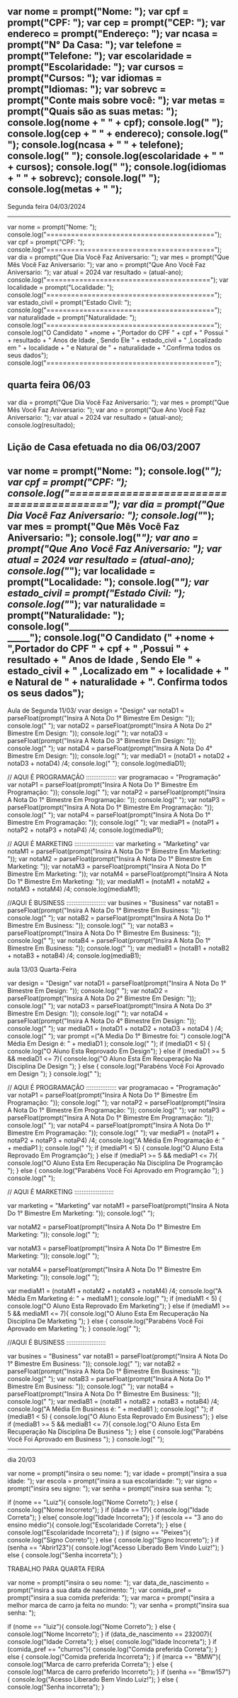 var nome = prompt("Nome: ");
var cpf = prompt("CPF: ");
var cep = prompt("CEP: ");
var endereco = prompt("Endereço: ");
var ncasa = prompt("N° Da Casa: ");
var telefone = prompt("Telefone: ");
var escolaridade = prompt("Escolaridade: ");
var cursos = prompt("Cursos: ");
var idiomas = prompt("Idiomas: ");
var sobrevc = prompt("Conte mais sobre você: ");
var metas = prompt("Quais são as suas metas: ");
console.log(nome + "    " + cpf);
console.log("                          ");
console.log(cep + "    " + endereco);
console.log("                                ");
console.log(ncasa + "    " + telefone);
console.log("                          ");
console.log(escolaridade + "    " + cursos);
console.log("                                 ");
console.log(idiomas + "    " + sobrevc);
console.log("                                 ");
console.log(metas + "    ");
--------------------------------------------------------------------------------------------------------------------------------------


Segunda feira 04/03/2024 

----------------------------------------------------------------------------------------------------------------------------------------------------
var nome = prompt("Nome: "); 
console.log("========================================="); 
var cpf = prompt("CPF: "); 
console.log("========================================="); 
var dia = prompt("Que Dia Você Faz Aniversario: ");
var mes = prompt("Que Mês Você Faz Aniversario: ");
var ano = prompt("Que Ano Você Faz Aniversario: ");
var atual = 2024
var resultado = (atual-ano);
console.log("========================================"); 
var localidade = prompt("Localidade: "); 
console.log("========================================="); 
var estado_civil = prompt("Estado Civil: "); 
console.log("========================================="); 
var naturalidade = prompt("Naturalidade: "); 
console.log("=========================================");
console.log("O Candidato " +nome + ",Portador do CPF " + cpf + " Possui " + resultado + " Anos de Idade , Sendo Ele " + estado_civil + " ,Localizado em " + localidade + " e Natural de " + naturalidade + ".Confirma todos os seus dados"); 
console.log("=========================================");

quarta feira 06/03
----------------------------------------------------------------------------------------------------------------------------------------------------
var dia = prompt("Que Dia Você Faz Aniversario: ");
var mes = prompt("Que Mês Você Faz Aniversario: ");
var ano = prompt("Que Ano Você Faz Aniversario: ");
var atual = 2024
var resultado = (atual-ano);
console.log(resultado); 

Lição de Casa efetuada no dia 06/03/2007
----------------------------------------------------------------------------------------------------------------------------------------------------
var nome = prompt("Nome: "); 
console.log("_________________________________________"); 
var cpf = prompt("CPF: "); 
console.log("========================================="); 
var dia = prompt("Que Dia Você Faz Aniversario: ");
console.log("_________________________________________"); 
var mes = prompt("Que Mês Você Faz Aniversario: ");
console.log("_________________________________________"); 
var ano = prompt("Que Ano Você Faz Aniversario: ");
var atual = 2024
var resultado = (atual-ano);
console.log("_________________________________________"); 
var localidade = prompt("Localidade: "); 
console.log("_________________________________________"); 
var estado_civil = prompt("Estado Civil: "); 
console.log("_________________________________________"); 
var naturalidade = prompt("Naturalidade: "); 
console.log("_________________________________________"); 
console.log("O Candidato (" +nome + ",Portador do CPF " + cpf + " ,Possui " + resultado + " Anos de Idade , Sendo Ele " + estado_civil + " ,Localizado em " + localidade + " e Natural de " + naturalidade + ". Confirma todos os seus dados"); 
---------------------------------------------------------------------------------------------------------------------------------------
Aula de Segunda 11/03/
vvar design = "Design"
var notaD1 = parseFloat(prompt("Insira A Nota Do 1° Bimestre Em Design: "));
console.log("                                 ");
var notaD2 = parseFloat(prompt("Insira A Nota Do 2° Bimestre Em Design: "));
console.log("                                 ");
var notaD3 = parseFloat(prompt("Insira A Nota Do 3° Bimestre Em Design: "));
console.log("                                 ");
var notaD4 = parseFloat(prompt("Insira A Nota Do 4° Bimestre Em Design: "));
console.log("                                 ");
var mediaD1 = (notaD1 + notaD2 + notaD3 + notaD4) /4;
console.log("                                 ");
console.log(mediaD1);

//   AQUI É PROGRAMAÇÃO :::::::::::::::::
var programacao = "Programação"
var notaP1 = parseFloat(prompt("Insira A Nota Do 1° Bimestre Em Programação: "));
console.log("                                 ");
var notaP2 = parseFloat(prompt("Insira A Nota Do 1° Bimestre Em Programação: "));
console.log("                                 ");
var notaP3 = parseFloat(prompt("Insira A Nota Do 1° Bimestre Em Programação: "));
console.log("                                 ");
var notaP4 = parseFloat(prompt("Insira A Nota Do 1° Bimestre Em Programação: "));
console.log("                                 ");
var mediaP1 = (notaP1 + notaP2 + notaP3 + notaP4) /4;
console.log(mediaP1);

//   AQUI É MARKETING ::::::::::::::::::::::
var marketing = "Marketing"
var notaM1 = parseFloat(prompt("Insira A Nota Do 1° Bimestre Em Marketing: "));
var notaM2 = parseFloat(prompt("Insira A Nota Do 1° Bimestre Em Marketing: "));
var notaM3 = parseFloat(prompt("Insira A Nota Do 1° Bimestre Em Marketing: "));
var notaM4 = parseFloat(prompt("Insira A Nota Do 1° Bimestre Em Marketing: "));
var mediaM1 = (notaM1 + notaM2 + notaM3 + notaM4) /4;
console.log(mediaM1);

//AQUI É BUSINESS ::::::::::::::::::::::
var busines = "Business"
var notaB1 = parseFloat(prompt("Insira A Nota Do 1° Bimestre Em Business: "));
console.log("                                 ");
var notaB2 = parseFloat(prompt("Insira A Nota Do 1° Bimestre Em Business: "));
console.log("                                 ");
var notaB3 = parseFloat(prompt("Insira A Nota Do 1° Bimestre Em Business: "));
console.log("                                 ");
var notaB4 = parseFloat(prompt("Insira A Nota Do 1° Bimestre Em Business: "));
console.log("                                 ");
var mediaB1 = (notaB1 + notaB2 + notaB3 + notaB4) /4;
console.log(mediaB1);

aula 13/03 Quarta-Feira

var design = "Design"
var notaD1 = parseFloat(prompt("Insira A Nota Do 1° Bimestre Em Design: "));
console.log("                                 ");
var notaD2 = parseFloat(prompt("Insira A Nota Do 2° Bimestre Em Design: "));
console.log("                                 ");
var notaD3 = parseFloat(prompt("Insira A Nota Do 3° Bimestre Em Design: "));
console.log("                                 ");
var notaD4 = parseFloat(prompt("Insira A Nota Do 4° Bimestre Em Design: "));
console.log("                                 ");
var mediaD1 = (notaD1 + notaD2 + notaD3 + notaD4 ) /4;
console.log("                                 ");
var prompt =("A Media Do 1° Bimestre foi: ")
console.log("A Média Em Design é: " + mediaD1 );
console.log("                                 ");
if (mediaD1 < 5) {
    console.log("O Aluno Esta Reprovado Em Design");
} else if (mediaD1 >= 5 && mediaD1 <= 7){
    console.log("O Aluno Esta Em Recuperação Na Disciplina De Design ");
} else {
    console.log("Parabéns Você Foi Aprovado em Design ");
}
console.log("                                 ");




//   AQUI É PROGRAMAÇÃO :::::::::::::::::
var programacao = "Programação"
var notaP1 = parseFloat(prompt("Insira A Nota Do 1° Bimestre Em Programação: "));
console.log("                                 ");
var notaP2 = parseFloat(prompt("Insira A Nota Do 1° Bimestre Em Programação: "));
console.log("                                 ");
var notaP3 = parseFloat(prompt("Insira A Nota Do 1° Bimestre Em Programação: "));
console.log("                                 ");
var notaP4 = parseFloat(prompt("Insira A Nota Do 1° Bimestre Em Programação: "));
console.log("                                 ");
var mediaP1 = (notaP1 + notaP2 + notaP3 + notaP4) /4;
console.log("A Média Em Programação é: " + mediaP1 );
console.log("                                 ");
if (mediaP1 < 5) {
    console.log("O Aluno Esta Reprovado Em Programção");
} else if (mediaP1 >= 5 && mediaP1 <= 7){
    console.log("O Aluno Esta Em Recuperação Na Disciplina De Programção ");
} else {
    console.log("Parabéns Você Foi Aprovado em Programção ");
}
console.log("                                 ");


//   AQUI É MARKETING ::::::::::::::::::::::

var marketing = "Marketing"
var notaM1 = parseFloat(prompt("Insira A Nota Do 1° Bimestre Em Marketing: "));
console.log("                                 ");

var notaM2 = parseFloat(prompt("Insira A Nota Do 1° Bimestre Em Marketing: "));
console.log("                                 ");

var notaM3 = parseFloat(prompt("Insira A Nota Do 1° Bimestre Em Marketing: "));
console.log("                                 ");

var notaM4 = parseFloat(prompt("Insira A Nota Do 1° Bimestre Em Marketing: "));
console.log("                                 ");

var mediaM1 = (notaM1 + notaM2 + notaM3 + notaM4) /4;
console.log("A Média Em Marketing é: " + mediaM1 );
console.log("                                 ");
if (mediaM1 < 5) {
    console.log("O Aluno Esta Reprovado Em Marketing");
} else if (mediaM1 >= 5 && mediaM1 <= 7){
    console.log("O Aluno Esta Em Recuperação Na Disciplina De Marketing ");
} else {
    console.log("Parabéns Você Foi Aprovado em Marketing ");
}
console.log("                                 ");

//AQUI É BUSINESS ::::::::::::::::::::::

var busines = "Business"
var notaB1 = parseFloat(prompt("Insira A Nota Do 1° Bimestre Em Business: "));
console.log("                                 ");
var notaB2 = parseFloat(prompt("Insira A Nota Do 1° Bimestre Em Business: "));
console.log("                                 ");
var notaB3 = parseFloat(prompt("Insira A Nota Do 1° Bimestre Em Business: "));
console.log("                                 ");
var notaB4 = parseFloat(prompt("Insira A Nota Do 1° Bimestre Em Business: "));
console.log("                                 ");
var mediaB1 = (notaB1 + notaB2 + notaB3 + notaB4) /4;
console.log("A Média Em Business é: " + mediaB1 );
console.log("                                 ");
 if (mediaB1 < 5) {
    console.log("O Aluno Esta Reprovado Em Business");
} else if (mediaB1 >= 5 && mediaB1 <= 7){
    console.log("O Aluno Esta Em Recuperação Na Disciplina De Business ");
} else {
    console.log("Parabéns Você Foi Aprovado em Business ");
}
console.log("                                 ");

-----------------------------------------------------------------
dia 20/03

var nome = prompt("insira o seu nome: ");
var idade = prompt("insira a sua idade: ");
var escola = prompt("insira a sua escolaridade: ");
var signo = prompt("insira seu signo: ");
var senha = prompt("insira sua senha: ");
 
if (nome == "Luiz"){
    console.log("Nome Correto");
}
    else {
        console.log("Nome Incorreto");
    }
    if (idade == 17){
    console.log("Idade Correta");
    }
     else{
         console.log("Idade Incorreta");
     }
     if (escola == "3 ano do ensino médio"){
         console.log("Escolaridade Correta");
     }
     else {
         console.log("Escolaridade Incorreta");
         }
         if (signo == "Peixes"){
             console.log("Signo Correto");
         }
         else {
             console.log("Signo Incorreto");
         }
     if (senha == "Abrir123"){
 console.log("Acesso Liberado Bem Vindo Luiz!");
} 
else {
console.log("Senha incorreta");
}

TRABALHO PARA QUARTA FEIRA

var nome = prompt("insira o seu nome: ");
var data_de_nascimento = prompt("insira a sua data de nascimento: ");
var comida_pref = prompt("insira a sua comida preferida: ");
var marca = prompt("insira a melhor marca de carro ja feita no mundo: ");
var senha = prompt("insira sua senha: ");
 
if (nome == "luiz"){
    console.log("Nome Correto");
}
    else {
        console.log("Nome Incorreto");
    }
    if (data_de_nascimento == 232007){
    console.log("Idade Correta");
    }
     else{
         console.log("Idade Incorreta");
     }
     if (comida_pref == "churros"){
         console.log("Comida preferida Correta");
     }
     else {
         console.log("Comida preferida Incorreta");
         }
         if (marca == "BMW"){
             console.log("Marca de carro preferida Correta");
         }
         else {
             console.log("Marca de carro preferido Incorreto");
         }
     if (senha == "Bmw157"){
 console.log("Acesso Liberado Bem Vindo Luiz!");
} 
else {
console.log("Senha incorreta");
}
